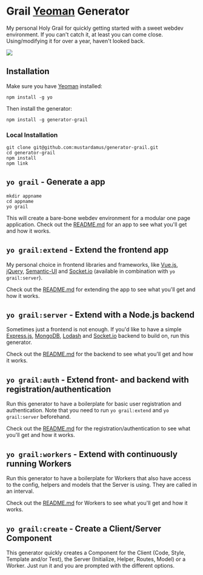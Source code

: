 # Grail [Yeoman](http://yeoman.io/) Generator

My personal Holy Grail for quickly getting started with a sweet webdev
environment. If you can't catch it, at least you can come close. Using/modifying
it for over a year, haven't looked back.

![](https://camo.githubusercontent.com/87f28a72cfc754122b0ce1611c402e94367ccf06/687474703a2f2f7777772e74696d6573686967686572656475636174696f6e2e636f2e756b2f50696374757265732f7765622f6e2f752f6b2f6e6577735f31385f3236303131322e6a7067)

## Installation

Make sure you have [Yeoman](http://yeoman.io/) installed:

    npm install -g yo

Then install the generator:

    npm install -g generator-grail

### Local Installation

    git clone git@github.com:mustardamus/generator-grail.git
    cd generator-grail
    npm install
    npm link

## `yo grail` - Generate a app

    mkdir appname
    cd appname
    yo grail

This will create a bare-bone webdev environment for a modular one page
application. Check out the [README.md](./app/templates/README.md) for an app to
see what you'll get and how it works.

## `yo grail:extend` - Extend the frontend app

My personal choice in frontend libraries and frameworks, like
[Vue.js](http://vuejs.org/guide/), [jQuery](https://jquery.com/),
[Semantic-UI](http://semantic-ui.com/) and [Socket.io](http://socket.io/docs/)
(available in combination with `yo grail:server`).

Check out the [README.md](./extend/templates/README.md)
for extending the app to see what you'll get and how it works.

## `yo grail:server` - Extend with a Node.js backend

Sometimes just a frontend is not enough. If you'd like to have a simple
[Express.js](http://expressjs.com/), [MongoDB](https://www.mongodb.org/),
[Lodash](https://lodash.com/docs) and [Socket.io](http://socket.io/docs/)
backend to build on, run this generator.

Check out the [README.md](./server/templates/README.md)
for the backend to see what you'll get and how it works.

## `yo grail:auth` - Extend front- and backend with registration/authentication

Run this generator to have a boilerplate for basic user registration and
authentication. Note that you need to run `yo grail:extend` and
`yo grail:server` beforehand.

Check out the [README.md](./auth/templates/README.md)
for the registration/authentication to see what you'll get and how it works.

## `yo grail:workers` - Extend with continuously running Workers

Run this generator to have a boilerplate for Workers that also have access to
the config, helpers and models that the Server is using. They are called in an
interval.

Check out the [README.md](./workers/templates/README.md) for Workers to see what
you'll get and how it works.

## `yo grail:create` - Create a Client/Server Component

This generator quickly creates a Component for the Client (Code, Style, Template
and/or Test), the Server (Initialize, Helper, Routes, Model) or a Worker. Just
run it and you are prompted with the different options.
